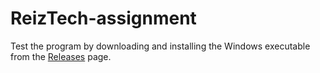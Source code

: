 # ReizTech-assignment

Test the program by downloading and installing the Windows executable from the [Releases](https://github.com/noitisoprepus/ReizTech-assignment/releases) page.

